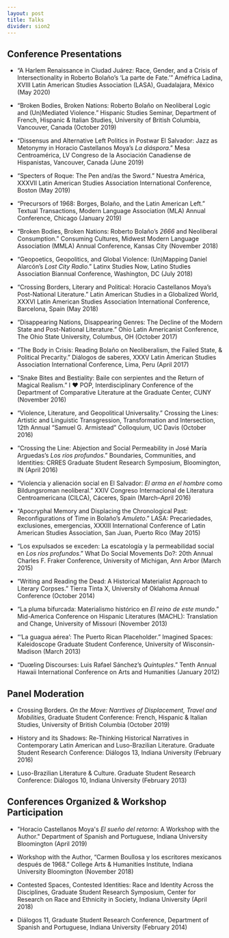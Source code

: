 ```yaml
---
layout: post
title: Talks
divider: sion2
---
```


## Conference Presentations
* “A Harlem Renaissance in Ciudad Juárez: Race, Gender, and a Crisis of Intersectionality in Roberto Bolaño’s ‘La parte de Fate.’” Améfrica Ladina, XVIII Latin American Studies Association (LASA), Guadalajara, México (May 2020)

* “Broken Bodies, Broken Nations: Roberto Bolaño on Neoliberal Logic and (Un)Mediated Violence.” Hispanic Studies Seminar, Department of French, Hispanic & Italian Studies, University of British Columbia, Vancouver, Canada (October 2019)

* “Dissensus and Alternative Left Politics in Postwar El Salvador: Jazz as Metonymy in Horacio Castellanos Moya’s _La diáspora_.” Mesa Centroamérica, LV Congreso de la Asociación Canadiense de Hispanistas, Vancouver, Canada (June 2019)

* “Specters of Roque: The Pen and/as the Sword.” Nuestra América, XXXVII Latin American Studies Association International Conference, Boston (May 2019)

* “Precursors of 1968: Borges, Bolaño, and the Latin American Left.” Textual Transactions, Modern Language Association (MLA) Annual Conference, Chicago (January 2019)

* “Broken Bodies, Broken Nations: Roberto Bolaño’s _2666_ and Neoliberal Consumption.” Consuming Cultures, Midwest Modern Language Association (MMLA) Annual Conference, Kansas City (November 2018)

* “Geopoetics, Geopolitics, and Global Violence: (Un)Mapping Daniel Alarcón’s _Lost City Radio_.” Latinx Studies Now, Latino Studies Association Biannual Conference, Washington, DC (July 2018)

* “Crossing Borders, Literary and Political: Horacio Castellanos Moya’s Post-National Literature.” Latin American Studies in a Globalized World, XXXVI Latin American Studies Association International Conference, Barcelona, Spain (May 2018)

* “Disappearing Nations, Disappearing Genres: The Decline of the Modern State and Post-National Literature.” Ohio Latin Americanist Conference, The Ohio State University, Columbus, OH (October 2017)

* “The Body in Crisis: Reading Bolaño on Neoliberalism, the Failed State, & Political Precarity.” Diálogos de saberes, XXXV Latin American Studies Association International Conference, Lima, Peru (April 2017)

* "Snake Bites and Bestiality: Baile con serpientes and the Return of Magical Realism.” I ♥ POP, Interdisciplinary Conference of the Department of Comparative Literature at the Graduate Center, CUNY (November 2016)

* “Violence, Literature, and Geopolitical Universality.” Crossing the Lines: Artistic and Linguistic Transgression, Transformation and Intersection, 12th Annual “Samuel G. Armistead” Colloquium, UC Davis (October 2016)

* “Crossing the Line: Abjection and Social Permeability in José María Arguedas’s _Los ríos profundos_.” Boundaries, Communities, and Identities: CRRES Graduate Student Research Symposium, Bloomington, IN (April 2016)

* “Violencia y alienación social en El Salvador: _El arma en el hombre_ como Bildungsroman neoliberal.” XXIV Congreso Internacional de Literatura Centroamericana (CILCA), Cáceres, Spain (March–April 2016)

* “Apocryphal Memory and Displacing the Chronological Past: Reconfigurations of Time in Bolaño’s _Amuleto_.” LASA: Precariedades, exclusiones, emergencias, XXXIII International Conference of Latin American Studies Association, San Juan, Puerto Rico (May 2015)

* “Los expulsados se exceden: La escatología y la permeabilidad social en _Los ríos profundos_.” What Do Social Movements Do?: 20th Annual Charles F. Fraker Conference, University of Michigan, Ann Arbor (March 2015)

* “Writing and Reading the Dead: A Historical Materialist Approach to Literary Corpses.” Tierra Tinta X, University of Oklahoma Annual Conference (October 2014)

* “La pluma bifurcada: Materialismo histórico en _El reino de este mundo_.” Mid-America Conference on Hispanic Literatures (MACHL): Translation and Change, University of Missouri (November 2013)

* “‘La guagua aérea’: The Puerto Rican Placeholder.” Imagined Spaces: Kaleidoscope Graduate Student Conference, University of Wisconsin-Madison (March 2013)

* “Duœling Discourses: Luis Rafael Sánchez’s _Quíntuples_.” Tenth Annual Hawaii International Conference on Arts and Humanities (January 2012)

## Panel Moderation
* Crossing Borders. _On the Move: Narrtives of Displacement, Travel and Mobilities_, Graduate Student Conference: French, Hispanic & Italian Studies, University of British Columbia (October 2019)

* History and its Shadows: Re-Thinking Historical Narratives in Contemporary Latin American and Luso-Brazilian Literature. Graduate Student Research Conference: Diálogos 13, Indiana University (February 2016)

* Luso-Brazilian Literature & Culture. Graduate Student Research Conference: Diálogos 10, Indiana University (February 2013)

## Conferences Organized & Workshop Participation

* "Horacio Castellanos Moya's _El sueño del retorno_: A Workshop with the Author." Department of Spanish and Portuguese, Indiana University Bloomington (April 2019)

* Workshop with the Author, “Carmen Boullosa y los escritores mexicanos después de 1968.” College Arts & Humanities Institute, Indiana University Bloomington (November 2018)

* Contested Spaces, Contested Identities: Race and Identity Across the Disciplines, Graduate Student Research Symposium, Center for Research on Race and Ethnicity in Society, Indiana University (April 2018)

* Diálogos 11, Graduate Student Research Conference, Department of Spanish and Portuguese, Indiana University (February 2014)

<!--["Better Living Through the Humanities:](https://www.facebook.com/crres.iub/videos/vb.619227484774796/1862208990476633/?type=2&theater) Engaged Research, Public Scholarship, and Social Action Today," 
the keynote address by [Dr. Marcia Chatelain](https://gufaculty360.georgetown.edu/s/contact/00336000014RhMmAAK/marcia-chatelain) at the 2018 CRRES Graduate Student Research Symposium.
As the Graduate Research Assistant (2016-2018) for Indiana University's Center for Research on Race and Ethnicity in Society ([CRRES](http://crres.indiana.edu)), 
I organized the 2018 Graduate Student Research Symposium, which featured Dr. Marcia Chatelain of Georgetown University as keynote speaker (click on above link for video of the keynote address). 
During my two years with CRRES, I helped to expand the Center's programming by applying for grants to fund the Center's Speaker Series and 
Social Media Internship, organizing talks by two poet laureates (Juan Felipe Herrera and Tracy K. Smith), and launching the CRRES Undergraduate 
Mentorship Program.-->
